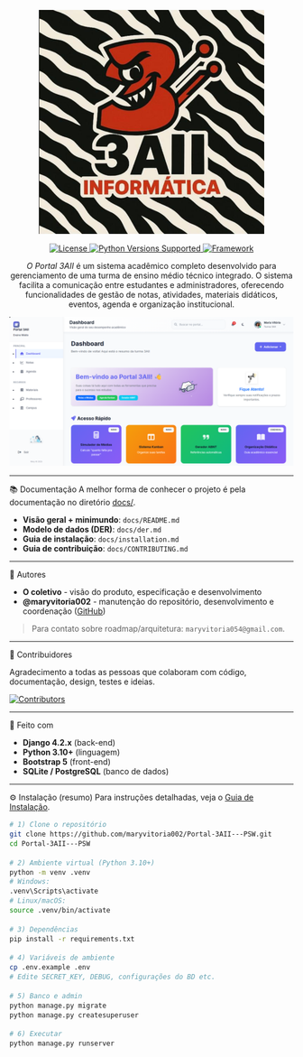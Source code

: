<p align="center">
  <a href="https://github.com/maryvitoria002/Portal-3AII---PSW" target="_blank">
    <!-- Substitua pelo caminho real do logo no seu repo -->
    <img src="/images/logo.png" width="400" alt="Portal 3AII Logo">
  </a>
</p>

<p align="center">
  <a href="https://github.com/maryvitoria002/Portal-3AII---PSW/releases">
    <!-- opcional: badge de releases -->
    <!-- <img src="https://img.shields.io/github/v/release/maryvitoria002/Portal-3AII---PSW?label=Stable&style=flat-square" alt="Stable Release"> -->
  </a>
  <a href="LICENSE">
    <img src="https://img.shields.io/github/license/maryvitoria002/Portal-3AII---PSW.svg?label=License&style=flat-square" alt="License">
  </a>
  <a href="#">
    <img alt="Python Versions Supported" src="https://img.shields.io/badge/python-3.10%20|%203.11%20|%203.12-3776AB.svg?logo=python&logoColor=white&labelColor=555555">
  </a>
  <a href="#">
    <img alt="Framework" src="https://img.shields.io/badge/django-4.2-0C4B33.svg?logo=django&logoColor=white&labelColor=555555">
  </a>
</p>

<p align="center">
  <em>O Portal 3AII</em> é um sistema acadêmico completo desenvolvido para gerenciamento de uma turma de ensino médio técnico integrado. O sistema facilita a comunicação entre estudantes e administradores, oferecendo funcionalidades de gestão de notas, atividades, materiais didáticos, eventos, agenda e organização institucional.
</p>

<p align="center">
  <!-- Substitua pelo seu screenshot -->
  <img src="/images/printSistema.png" alt="Portal 3AII Screenshot">
</p>

---

📚 Documentação
A melhor forma de conhecer o projeto é pela documentação no diretório <a href="docs/README.md">docs/</a>.

- **Visão geral + minimundo**: `docs/README.md`  
- **Modelo de dados (DER)**: `docs/der.md`  
- **Guia de instalação**: `docs/installation.md`  
- **Guia de contribuição**: `docs/CONTRIBUTING.md`

---

👤 Autores

- **O coletivo** - visão do produto, especificação e desenvolvimento  
- **@maryvitoria002** - manutenção do repositório, desenvolvimento e coordenação (<a href="https://github.com/maryvitoria002">GitHub</a>)

> Para contato sobre roadmap/arquitetura: `maryvitoria054@gmail.com`.

---

👥 Contribuidores

Agradecimento a todas as pessoas que colaboram com código, documentação, design, testes e ideias.

<a href="https://github.com/maryvitoria002/Portal-3AII---PSW/graphs/contributors">
  <img src="https://contrib.rocks/image?repo=maryvitoria002/Portal-3AII---PSW" alt="Contributors" />
</a>

<!-- Lista opcional de destaques:
- @usuario1 — docs e scripts de deploy
- @usuario2 — DER e validações
- @usuario3 — UI/UX e acessibilidade
-->

---

 🧱 Feito com

- **Django 4.2.x** (back-end)  
- **Python 3.10+** (linguagem)  
- **Bootstrap 5** (front-end)  
- **SQLite / PostgreSQL** (banco de dados)

---

 ⚙️ Instalação (resumo)
Para instruções detalhadas, veja o <a href="docs/installation.md">Guia de Instalação</a>.

```bash
# 1) Clone o repositório
git clone https://github.com/maryvitoria002/Portal-3AII---PSW.git
cd Portal-3AII---PSW

# 2) Ambiente virtual (Python 3.10+)
python -m venv .venv
# Windows:
.venv\Scripts\activate
# Linux/macOS:
source .venv/bin/activate

# 3) Dependências
pip install -r requirements.txt

# 4) Variáveis de ambiente
cp .env.example .env
# Edite SECRET_KEY, DEBUG, configurações do BD etc.

# 5) Banco e admin
python manage.py migrate
python manage.py createsuperuser

# 6) Executar
python manage.py runserver
